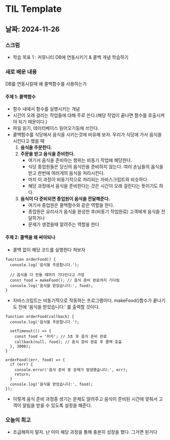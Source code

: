 # TIL Template

## 날짜: 2024-11-26

### 스크럼

- 학습 목표 1 : 커뮤니티 DB에 연동시키기 & 콜백 개념 학습하기

### 새로 배운 내용

DB를 연동시킬때 왜 콜백함수를 사용하는가

#### 주제 1: 콜백함수

- 함수 내에서 함수를 실행시키는 개념
- 시간이 오래 걸리는 작업들에 대해 주로 쓴다.(해당 작업이 끝나면 함수를 호출시켜야 되기 때문이다.)
- 파일 읽기, 데이터베이스 읽어오기등에 쓰인다.
- 콜백함수를 식당에서 음식을 시키는것에 비유해 보자. 우리가 식당에 가서 음식을 시킨다고 했을 때
  1. **음식을 주문한다.**
  2. **주문을 받고 음식을 준비한다.**
     - 여기서 음식을 준비하는 행위는 비동기 작업에 해당한다.
     - 식당 종업원들은 당신의 음식만을 준비하지 않는다. 여러 손님들의 음식을 받고 한번에 여러개의 음식을 처리시킨다.
     - 마치 이 과정이 비동기적으로 처리되는 자바스크립트와 비슷하다.
     - 해당 과정에서 음식을 준비한다는 것은 시간이 오래 걸린다는 뜻이기도 하다.
  4. **음식이 다 준비되면 종업원이 음식을 전달해준다.**
     - 여기서 종업원은 콜백함수와 같은 역할을 한다.
     - 종업원은 요리사가 음식을 완성한 후(비동기 작업완료) 고객에게 음식을 전달하거나
     - 문제가 생겼을때 알려주는 역할을 한다

#### 주제 2: 콜백을 왜 써야되나

- 콜백 없이 해당 코드를 실행한다 쳐보자
```
function orderFood() {
  console.log('음식을 주문합니다.');
  
  // 음식을 다 만들 때까지 기다린다고 가정
  const food = makeFood(); // 음식 준비 완료까지 기다림
  console.log('음식을 받았습니다:', food);
}
```
- 자바스크립트는 비동기적으로 작동하는 프로그램이다. makeFood()함수가 끝나기도 전에 '음식을 받았습니다.'
  를 출력할 것이다.
```
function orderFood(callback) {
  console.log('음식을 주문합니다.');

  setTimeout(() => {
    const food = '피자'; // 3초 후 음식 준비 완료
    callback(null, food); // 음식 준비 완료 후 콜백 호출
  }, 3000);
}

orderFood((err, food) => {
  if (err) {
    console.error('음식 준비 중 문제가 발생했습니다:', err);
    return;
  }
  console.log('음식을 받았습니다:', food);
});
```
- 이렇게 음식 준비 과정중 생기는 문제도 알려주고 음식이 준비된 시간에 맞춰서 고객이 알림을
  받을 수 있도록 설정을 해준다. 


### 오늘의 회고

- 조급해하지 말자. 난 이미 해당 과정을 통해 충분히 성장을 했다. 그거면 된거다
  


